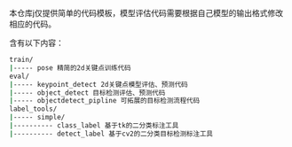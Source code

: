 本仓库j仅提供简单的代码模板，模型评估代码需要根据自己模型的输出格式修改相应的代码。

含有以下内容：

```bash
train/
|----- pose 精简的2d关键点训练代码
eval/
|----- keypoint_detect 2d关键点模型评估、预测代码
|----- object_detect 目标检测评估、预测代码
|----- objectdetect_pipline 可拓展的目标检测流程代码
label_tools/
|----- simple/
|---------- class_label 基于tk的二分类标注工具
|---------- detect_label 基于cv2的二分类目标检测标注工具
```
